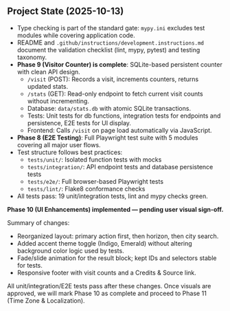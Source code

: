 

## Project State (2025-10-13)

- Type checking is part of the standard gate: `mypy.ini` excludes test modules while covering application code.
- README and `.github/instructions/development.instructions.md` document the validation checklist (lint, mypy, pytest) and testing taxonomy.
- **Phase 9 (Visitor Counter) is complete**: SQLite-based persistent counter with clean API design.
  - `/visit` (POST): Records a visit, increments counters, returns updated stats.
  - `/stats` (GET): Read-only endpoint to fetch current visit counts without incrementing.
  - Database: `data/stats.db` with atomic SQLite transactions.
  - Tests: Unit tests for db functions, integration tests for endpoints and persistence, E2E tests for UI display.
  - Frontend: Calls `/visit` on page load automatically via JavaScript.
- **Phase 8 (E2E Testing)**: Full Playwright test suite with 5 modules covering all major user flows.
- Test structure follows best practices:
  - `tests/unit/`: Isolated function tests with mocks
  - `tests/integration/`: API endpoint tests and database persistence tests  
  - `tests/e2e/`: Full browser-based Playwright tests
  - `tests/lint/`: Flake8 conformance checks
- All tests pass: 19 unit/integration tests, lint and mypy checks green.

**Phase 10 (UI Enhancements) implemented — pending user visual sign-off.**

Summary of changes:
- Reorganized layout: primary action first, then horizon, then city search.
- Added accent theme toggle (Indigo, Emerald) without altering background color logic used by tests.
- Fade/slide animation for the result block; kept IDs and selectors stable for tests.
- Responsive footer with visit counts and a Credits & Source link.

All unit/integration/E2E tests pass after these changes. Once visuals are approved, we will mark Phase 10 as complete and proceed to Phase 11 (Time Zone & Localization).
